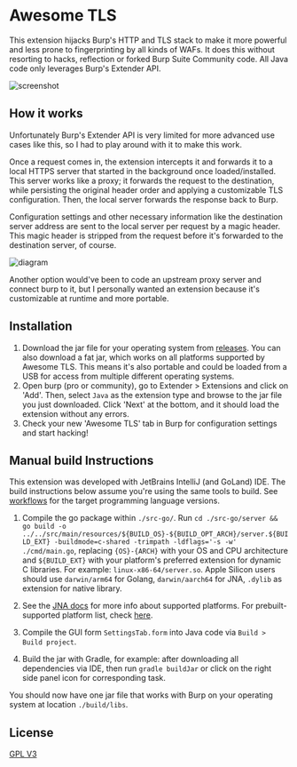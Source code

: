 # Awesome TLS
This extension hijacks Burp's HTTP and TLS stack to make it more powerful and less prone to fingerprinting by all kinds of WAFs.
It does this without resorting to hacks, reflection or forked Burp Suite Community code. All Java code only leverages Burp's Extender API.

![screenshot](./docs/screenshot.png)

## How it works
Unfortunately Burp's Extender API is very limited for more advanced use cases like this, so I had to play around with it to make this work. 

Once a request comes in, the extension intercepts it and forwards it to a local HTTPS server that started in the background once loaded/installed.
This server works like a proxy; it forwards the request to the destination, while persisting the original header order and applying a customizable TLS configuration.
Then, the local server forwards the response back to Burp.

Configuration settings and other necessary information like the destination server address are sent to the local server per request by a magic header.
This magic header is stripped from the request before it's forwarded to the destination server, of course.

![diagram](./docs/diagram.png)

Another option would've been to code an upstream proxy server and connect burp to it, but I personally wanted an extension because it's customizable at runtime and more portable. 

## Installation
1. Download the jar file for your operating system from [releases](https://github.com/sleeyax/burp-awesome-tls/releases). You can also download a fat jar, which works on all platforms supported by Awesome TLS. This means it's also portable and could be loaded from a USB for access from multiple different operating systems.
2. Open burp (pro or community), go to Extender > Extensions and click on 'Add'. Then, select `Java` as the extension type and browse to the jar file you just downloaded. Click 'Next' at the bottom, and it should load the extension without any errors.
3. Check your new 'Awesome TLS' tab in Burp for configuration settings and start hacking!

## Manual build Instructions

This extension was developed with JetBrains IntelliJ (and GoLand) IDE. 
The build instructions below assume you're using the same tools to build.
See [workflows](.github/workflows) for the target programming language versions.

1. Compile the go package within `./src-go/`. Run `cd ./src-go/server && go build -o ../../src/main/resources/${BUILD_OS}-${BUILD_OPT_ARCH}/server.${BUILD_EXT} -buildmode=c-shared -trimpath -ldflags='-s -w' ./cmd/main.go`, replacing `{OS}-{ARCH}` with your OS and CPU architecture and `${BUILD_EXT}` with your platform's preferred extension for dynamic C libraries. For example: `linux-x86-64/server.so`.
Apple Silicon users should use `darwin/arm64` for Golang, `darwin/aarch64` for JNA, `.dylib` as extension for native library.

2. See the [JNA docs](https://github.com/java-native-access/jna/blob/master/www/GettingStarted.md) for more info about supported platforms. For prebuilt-supported platform list, check [here](https://github.com/java-native-access/jna/tree/master/lib/native).
3. Compile the GUI form `SettingsTab.form` into Java code via `Build > Build project`.
4. Build the jar with Gradle, for example: after downloading all dependencies via IDE, then run `gradle buildJar` or click on the right side panel icon for corresponding task.

You should now have one jar file that works with Burp on your operating system at location `./build/libs`.

## License
[GPL V3](./LICENSE)
